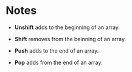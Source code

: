 # Notes

- **Unshift** adds to the beginning of an array.
- **Shift** removes from the beinning of an array.

- **Push** adds to the end of an array.
- **Pop** adds from the end of an array.
